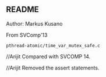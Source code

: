 ## README
Author: Markus Kusano

From SVComp'13 

    pthread-atomic/time_var_mutex_safe.c


//Arijit 
Compared with SVCOMP 14.


//Arijit 
Removed the assert statements.
